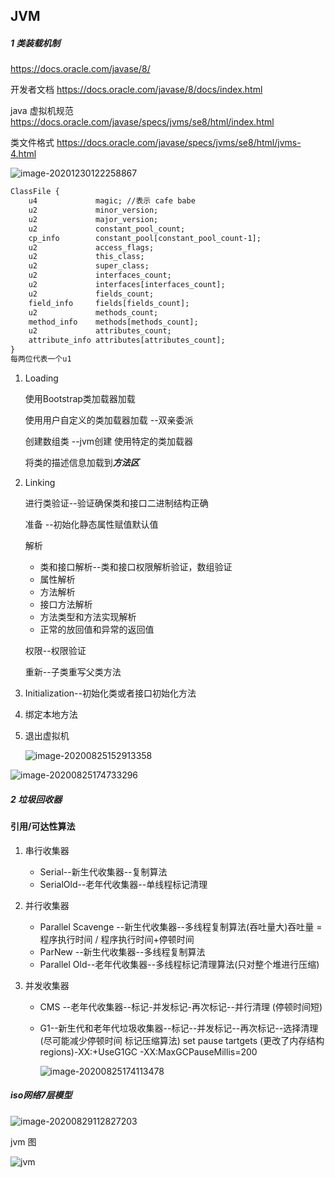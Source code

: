 ## JVM

##### 1 类装载机制

https://docs.oracle.com/javase/8/

开发者文档 https://docs.oracle.com/javase/8/docs/index.html

java 虚拟机规范 https://docs.oracle.com/javase/specs/jvms/se8/html/index.html

类文件格式 https://docs.oracle.com/javase/specs/jvms/se8/html/jvms-4.html

![image-20201230122258867](C:\Users\lzx\AppData\Roaming\Typora\typora-user-images\image-20201230122258867.png)

```txt
ClassFile {
    u4             magic; //表示 cafe babe
    u2             minor_version;
    u2             major_version;
    u2             constant_pool_count;
    cp_info        constant_pool[constant_pool_count-1];
    u2             access_flags;
    u2             this_class;
    u2             super_class;
    u2             interfaces_count;
    u2             interfaces[interfaces_count];
    u2             fields_count;
    field_info     fields[fields_count];
    u2             methods_count;
    method_info    methods[methods_count];
    u2             attributes_count;
    attribute_info attributes[attributes_count];
}
每两位代表一个u1
```

1. Loading

   使用Bootstrap类加载器加载

   使用用户自定义的类加载器加载 --双亲委派

   创建数组类 --jvm创建 使用特定的类加载器

   将类的描述信息加载到***方法区***

2. Linking

   进行类验证--验证确保类和接口二进制结构正确

   准备 --初始化静态属性赋值默认值

   解析

   - 类和接口解析--类和接口权限解析验证，数组验证
   - 属性解析
   - 方法解析
   - 接口方法解析
   - 方法类型和方法实现解析
   - 正常的放回值和异常的返回值

   权限--权限验证

   重新--子类重写父类方法

3. Initialization--初始化类或者接口初始化方法

4. 绑定本地方法

5. 退出虚拟机

   ![image-20200825152913358](D:\typora\image-20200825152913358.png)

![image-20200825174733296](D:\typora\image-20200825174733296.png)

##### 2 垃圾回收器

####     引用/可达性算法

1. 串行收集器

   - Serial--新生代收集器--复制算法
   - SerialOld--老年代收集器--单线程标记清理

2. 并行收集器

   - Parallel Scavenge --新生代收集器--多线程复制算法(吞吐量大)吞吐量 = 程序执行时间 / 程序执行时间+停顿时间
   - ParNew --新生代收集器--多线程复制算法
   - Parallel Old--老年代收集器--多线程标记清理算法(只对整个堆进行压缩)

3. 并发收集器

   - CMS --老年代收集器--标记-并发标记-再次标记--并行清理 (停顿时间短) 

   - G1--新生代和老年代垃圾收集器--标记--并发标记--再次标记--选择清理(尽可能减少停顿时间 标记压缩算法) set pause tartgets (更改了内存结构 regions)-XX:+UseG1GC -XX:MaxGCPauseMillis=200

     ![image-20200825174113478](C:\Users\lzx\AppData\Roaming\Typora\typora-user-images\image-20200825174113478.png)

   

##### iso网络7层模型

![image-20200829112827203](D:\typora\image-20200829112827203.png)

jvm 图

![jvm](C:\Users\Administrator\Desktop\document\jvm.png)
